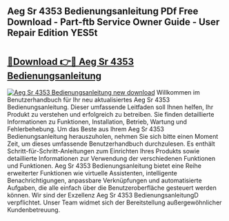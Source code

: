 ## Aeg Sr 4353 Bedienungsanleitung PDf Free Download - Part-ftb Service Owner Guide - User Repair Edition YES5t

# <h2><a href="http://df37t7h.blite.top/?on=Aeg+Sr+4353+Bedienungsanleitung">🔗Download 👉🔴 Aeg Sr 4353 Bedienungsanleitung</a></h2>

[![Aeg Sr 4353 Bedienungsanleitung new download](https://i.imgur.com/lujVjoI.png)](http://df37t7h.blite.top/?on=Aeg+Sr+4353+Bedienungsanleitung)
Willkommen im Benutzerhandbuch für Ihr neu aktualisiertes Aeg Sr 4353 Bedienungsanleitung. Dieser umfassende Leitfaden soll Ihnen helfen, Ihr Produkt zu verstehen und erfolgreich zu betreiben. Sie finden detaillierte Informationen zu Funktionen, Installation, Betrieb, Wartung und Fehlerbehebung. Um das Beste aus Ihrem Aeg Sr 4353 Bedienungsanleitung herauszuholen, nehmen Sie sich bitte einen Moment Zeit, um dieses umfassende Benutzerhandbuch durchzulesen. Es enthält Schritt-für-Schritt-Anleitungen zum Einrichten Ihres Produkts sowie detaillierte Informationen zur Verwendung der verschiedenen Funktionen und Funktionen. Aeg Sr 4353 Bedienungsanleitung bietet eine Reihe erweiterter Funktionen wie virtuelle Assistenten, intelligente Benachrichtigungen, anpassbare Verknüpfungen und automatisierte Aufgaben, die alle einfach über die Benutzeroberfläche gesteuert werden können. Wir sind der Exzellenz Aeg Sr 4353 BedienungsanleitungD verpflichtet. Unser Team widmet sich der Bereitstellung außergewöhnlicher Kundenbetreuung.
